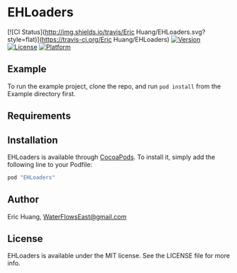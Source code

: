 # EHLoaders

[![CI Status](http://img.shields.io/travis/Eric Huang/EHLoaders.svg?style=flat)](https://travis-ci.org/Eric Huang/EHLoaders)
[![Version](https://img.shields.io/cocoapods/v/EHLoaders.svg?style=flat)](http://cocoapods.org/pods/EHLoaders)
[![License](https://img.shields.io/cocoapods/l/EHLoaders.svg?style=flat)](http://cocoapods.org/pods/EHLoaders)
[![Platform](https://img.shields.io/cocoapods/p/EHLoaders.svg?style=flat)](http://cocoapods.org/pods/EHLoaders)

## Example

To run the example project, clone the repo, and run `pod install` from the Example directory first.

## Requirements

## Installation

EHLoaders is available through [CocoaPods](http://cocoapods.org). To install
it, simply add the following line to your Podfile:

```ruby
pod "EHLoaders"
```

## Author

Eric Huang, WaterFlowsEast@gmail.com

## License

EHLoaders is available under the MIT license. See the LICENSE file for more info.
